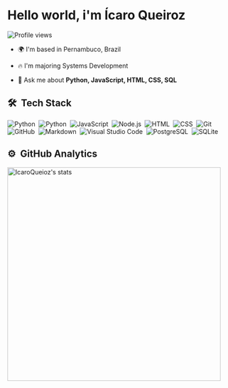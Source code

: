 <h1 align="left">Hello world, i'm Ícaro Queiroz</h1>
<p align="left"> <img src="https://komarev.com/ghpvc/?username=IcaroQueiroz&color=yellow" alt="Profile views" /> </p>

* 🌍  I'm based in Pernambuco, Brazil

- 🔥 I'm majoring Systems Development

- 💬 Ask me about **Python, JavaScript, HTML, CSS, SQL**

## 🛠 &nbsp;Tech Stack

![Python](https://img.shields.io/badge/-Paython-05122A?style=flat&logo=Python)&nbsp;
![Python](https://img.shields.io/badge/-Qt_Designer_5-05122A?style=flat&logo=Qt)&nbsp;
![JavaScript](https://img.shields.io/badge/-JavaScript-05122A?style=flat&logo=javascript)&nbsp;
![Node.js](https://img.shields.io/badge/-Node.js-05122A?style=flat&logo=node.js)&nbsp;
![HTML](https://img.shields.io/badge/-HTML-05122A?style=flat&logo=HTML5)&nbsp;
![CSS](https://img.shields.io/badge/-CSS-05122A?style=flat&logo=CSS3&logoColor=1572B6)&nbsp;
![Git](https://img.shields.io/badge/-Git-05122A?style=flat&logo=git)&nbsp;
![GitHub](https://img.shields.io/badge/-GitHub-05122A?style=flat&logo=github)&nbsp;
![Markdown](https://img.shields.io/badge/-Markdown-05122A?style=flat&logo=markdown)&nbsp;
![Visual Studio Code](https://img.shields.io/badge/-Visual%20Studio%20Code-05122A?style=flat&logo=visual-studio-code&logoColor=007ACC)&nbsp;
![PostgreSQL](https://img.shields.io/badge/-PostgreSQL-05122A?style=flat&logo=postgresql)&nbsp;
![SQLite](https://img.shields.io/badge/-SQLite-05122A?style=flat&logo=sqlite)&nbsp;


## ⚙️ &nbsp;GitHub Analytics

<p align="left">
<img width="480em" src="https://github-readme-stats.vercel.app/api?username=IcaroQueiroz&show_icons=true&theme=vision-friendly-dark" alt="IcaroQueioz's stats"/>
</p>


<!--
<img width="530em" src="https://github-readme-stats.vercel.app/api/top-langs/?username=IcaroQueiroz&layout=compact&theme=vision-friendly-dark" alt="IcaroQueiroz's most languages"/>
-->
